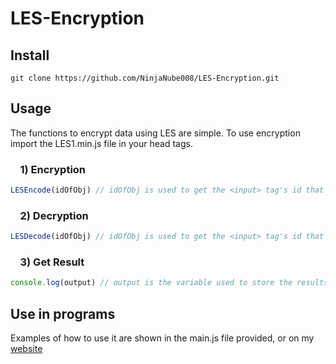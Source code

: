 # LES-Encryption

## Install
```
git clone https://github.com/NinjaNube008/LES-Encryption.git
```

## Usage
The functions to encrypt data using LES are simple.
To use encryption import the LES1.min.js file in your head tags.

 ### &nbsp;&nbsp;&nbsp;&nbsp;1) Encryption
```javascript
LESEncode(idOfObj) // idOfObj is used to get the <input> tag's id that you want to encrypt text from.
```
### &nbsp;&nbsp;&nbsp;&nbsp;2) Decryption
```javascript
LESDecode(idOfObj) // idOfObj is used to get the <input> tag's id that you want to decrypt text from.
```
### &nbsp;&nbsp;&nbsp;&nbsp;3) Get Result
```javascript
console.log(output) // output is the variable used to store the results of en/decrypting for you to use.
```

## Use in programs
Examples of how to use it are shown in the main.js file provided, or on my [website](https://ninjanube008.github.io/projects/LES/)
